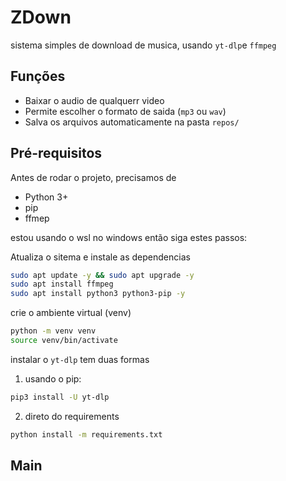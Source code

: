 # ZDown

sistema simples de download de musica, usando `yt-dlp`e `ffmpeg`

## Funções
- Baixar o audio de qualquerr video 
- Permite escolher o formato de saida (`mp3` ou `wav`)
- Salva os arquivos automaticamente na pasta `repos/`


## Pré-requisitos

Antes de rodar o projeto, precisamos de

- Python 3+
- pip
- ffmep

estou usando o wsl no windows então siga estes passos:

Atualiza o sitema e instale as dependencias
```bash
sudo apt update -y && sudo apt upgrade -y
sudo apt install ffmpeg
sudo apt install python3 python3-pip -y
```

crie o ambiente virtual (venv)
```bash
python -m venv venv
source venv/bin/activate
```

instalar o `yt-dlp` tem duas formas

1. usando o pip:

```bash
pip3 install -U yt-dlp
```

2. direto do requirements

```bash
python install -m requirements.txt
```

## Main

